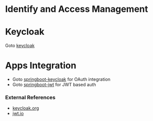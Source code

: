 # Identify and Access Management

# Keycloak
Goto [keycloak](keycloak)

# Apps Integration
* Goto [springboot-keycloak](app-integration/springboot-keycloak) for OAuth integration
* Goto [springboot-jwt](app-integration/springboot-jwt) for JWT based auth

### External References
* [keycloak.org](https://www.keycloak.org/)
* [jwt.io](https://jwt.io/introduction)

